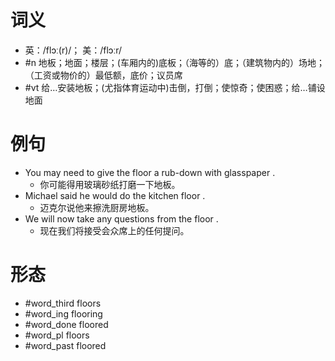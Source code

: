 # 词义
- 英：/flɔː(r)/； 美：/flɔːr/
- #n 地板；地面；楼层；(车厢内的)底板；（海等的）底；（建筑物内的）场地；（工资或物价的）最低额，底价；议员席
- #vt 给…安装地板；(尤指体育运动中)击倒，打倒；使惊奇；使困惑；给…铺设地面
# 例句
- You may need to give the floor a rub-down with glasspaper .
	- 你可能得用玻璃砂纸打磨一下地板。
- Michael said he would do the kitchen floor .
	- 迈克尔说他来擦洗厨房地板。
- We will now take any questions from the floor .
	- 现在我们将接受会众席上的任何提问。
# 形态
- #word_third floors
- #word_ing flooring
- #word_done floored
- #word_pl floors
- #word_past floored

